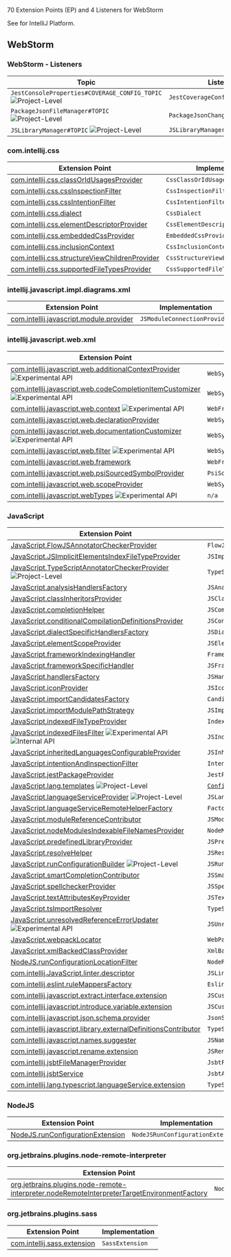 [//]: # (title: WebStorm Extension Point and Listener List)

<!-- Copyright 2000-2022 JetBrains s.r.o. and other contributors. Use of this source code is governed by the Apache 2.0 license that can be found in the LICENSE file. -->

70 Extension Points (EP) and 4 Listeners for WebStorm

See [](extension_point_list.md) for IntelliJ Platform.

<include src="extension_point_list.md" include-id="ep_list_legend"></include>

## WebStorm

### WebStorm - Listeners

| Topic                                                                         | Listener                         |
|-------------------------------------------------------------------------------|----------------------------------|
| `JestConsoleProperties#COVERAGE_CONFIG_TOPIC` ![Project-Level][project-level] | `JestCoverageConfigListener`     |
| `PackageJsonFileManager#TOPIC` ![Project-Level][project-level]                | `PackageJsonChangeListener`      |
| `JSLibraryManager#TOPIC` ![Project-Level][project-level]                      | `JSLibraryManagerChangeListener` |

### com.intellij.css

| Extension Point                                                                                                               | Implementation                     |
|-------------------------------------------------------------------------------------------------------------------------------|------------------------------------|
| [com.intellij.css.classOrIdUsagesProvider](https://jb.gg/ipe?extensions=com.intellij.css.classOrIdUsagesProvider)             | `CssClassOrIdUsagesProvider`       |
| [com.intellij.css.cssInspectionFilter](https://jb.gg/ipe?extensions=com.intellij.css.cssInspectionFilter)                     | `CssInspectionFilter`              |
| [com.intellij.css.cssIntentionFilter](https://jb.gg/ipe?extensions=com.intellij.css.cssIntentionFilter)                       | `CssIntentionFilter`               |
| [com.intellij.css.dialect](https://jb.gg/ipe?extensions=com.intellij.css.dialect)                                             | `CssDialect`                       |
| [com.intellij.css.elementDescriptorProvider](https://jb.gg/ipe?extensions=com.intellij.css.elementDescriptorProvider)         | `CssElementDescriptorProvider`     |
| [com.intellij.css.embeddedCssProvider](https://jb.gg/ipe?extensions=com.intellij.css.embeddedCssProvider)                     | `EmbeddedCssProvider`              |
| [com.intellij.css.inclusionContext](https://jb.gg/ipe?extensions=com.intellij.css.inclusionContext)                           | `CssInclusionContext`              |
| [com.intellij.css.structureViewChildrenProvider](https://jb.gg/ipe?extensions=com.intellij.css.structureViewChildrenProvider) | `CssStructureViewElementsProvider` |
| [com.intellij.css.supportedFileTypesProvider](https://jb.gg/ipe?extensions=com.intellij.css.supportedFileTypesProvider)       | `CssSupportedFileTypesProvider`    |

### intellij.javascript.impl.diagrams.xml

| Extension Point                                                                                                 | Implementation               |
|-----------------------------------------------------------------------------------------------------------------|------------------------------|
| [com.intellij.javascript.module.provider](https://jb.gg/ipe?extensions=com.intellij.javascript.module.provider) | `JSModuleConnectionProvider` |

### intellij.javascript.web.xml

| Extension Point                                                                                                                                                                     | Implementation                          |
|-------------------------------------------------------------------------------------------------------------------------------------------------------------------------------------|-----------------------------------------|
| [com.intellij.javascript.web.additionalContextProvider](https://jb.gg/ipe?extensions=com.intellij.javascript.web.additionalContextProvider) ![Experimental API][experimental]       | `WebSymbolsAdditionalContextProvider`   |
| [com.intellij.javascript.web.codeCompletionItemCustomizer](https://jb.gg/ipe?extensions=com.intellij.javascript.web.codeCompletionItemCustomizer) ![Experimental API][experimental] | `WebSymbolCodeCompletionItemCustomizer` |
| [com.intellij.javascript.web.context](https://jb.gg/ipe?extensions=com.intellij.javascript.web.context) ![Experimental API][experimental]                                           | `WebFrameworkContext`                   |
| [com.intellij.javascript.web.declarationProvider](https://jb.gg/ipe?extensions=com.intellij.javascript.web.declarationProvider)                                                     | `WebSymbolDeclarationProvider`          |
| [com.intellij.javascript.web.documentationCustomizer](https://jb.gg/ipe?extensions=com.intellij.javascript.web.documentationCustomizer) ![Experimental API][experimental]           | `WebSymbolDocumentationCustomizer`      |
| [com.intellij.javascript.web.filter](https://jb.gg/ipe?extensions=com.intellij.javascript.web.filter) ![Experimental API][experimental]                                             | `WebSymbolsFilter`                      |
| [com.intellij.javascript.web.framework](https://jb.gg/ipe?extensions=com.intellij.javascript.web.framework)                                                                         | `WebFramework`                          |
| [com.intellij.javascript.web.psiSourcedSymbolProvider](https://jb.gg/ipe?extensions=com.intellij.javascript.web.psiSourcedSymbolProvider)                                           | `PsiSourcedWebSymbolProvider`           |
| [com.intellij.javascript.web.scopeProvider](https://jb.gg/ipe?extensions=com.intellij.javascript.web.scopeProvider)                                                                 | `WebSymbolsScopeProvider`               |
| [com.intellij.javascript.webTypes](https://jb.gg/ipe?extensions=com.intellij.javascript.webTypes) ![Experimental API][experimental]                                                 | `n/a`                                   |

### JavaScript

| Extension Point                                                                                                                                               | Implementation                                                                                     |
|---------------------------------------------------------------------------------------------------------------------------------------------------------------|----------------------------------------------------------------------------------------------------|
| [JavaScript.FlowJSAnnotatorCheckerProvider](https://jb.gg/ipe?extensions=JavaScript.FlowJSAnnotatorCheckerProvider)                                           | `FlowJSAnnotatorCheckerProvider`                                                                   |
| [JavaScript.JSImplicitElementsIndexFileTypeProvider](https://jb.gg/ipe?extensions=JavaScript.JSImplicitElementsIndexFileTypeProvider)                         | `JSImplicitElementsIndexFileTypeProvider`                                                          |
| [JavaScript.TypeScriptAnnotatorCheckerProvider](https://jb.gg/ipe?extensions=JavaScript.TypeScriptAnnotatorCheckerProvider) ![Project-Level][project-level]   | `TypeScriptAnnotatorCheckerProvider`                                                               |
| [JavaScript.analysisHandlersFactory](https://jb.gg/ipe?extensions=JavaScript.analysisHandlersFactory)                                                         | `JSAnalysisHandlersFactory`                                                                        |
| [JavaScript.classInheritorsProvider](https://jb.gg/ipe?extensions=JavaScript.classInheritorsProvider)                                                         | `JSClassInheritorsProvider`                                                                        |
| [JavaScript.completionHelper](https://jb.gg/ipe?extensions=JavaScript.completionHelper)                                                                       | `JSCompletionHelper`                                                                               |
| [JavaScript.conditionalCompilationDefinitionsProvider](https://jb.gg/ipe?extensions=JavaScript.conditionalCompilationDefinitionsProvider)                     | `JSConditionalCompilationDefinitionsProvider`                                                      |
| [JavaScript.dialectSpecificHandlersFactory](https://jb.gg/ipe?extensions=JavaScript.dialectSpecificHandlersFactory)                                           | `JSDialectSpecificHandlersFactory`                                                                 |
| [JavaScript.elementScopeProvider](https://jb.gg/ipe?extensions=JavaScript.elementScopeProvider)                                                               | `JSElementResolveScopeProvider`                                                                    |
| [JavaScript.frameworkIndexingHandler](https://jb.gg/ipe?extensions=JavaScript.frameworkIndexingHandler)                                                       | `FrameworkIndexingHandler`                                                                         |
| [JavaScript.frameworkSpecificHandler](https://jb.gg/ipe?extensions=JavaScript.frameworkSpecificHandler)                                                       | `JSFrameworkSpecificHandler`                                                                       |
| [JavaScript.handlersFactory](https://jb.gg/ipe?extensions=JavaScript.handlersFactory)                                                                         | `JSHandlersFactory`                                                                                |
| [JavaScript.iconProvider](https://jb.gg/ipe?extensions=JavaScript.iconProvider)                                                                               | `JSIconProvider`                                                                                   |
| [JavaScript.importCandidatesFactory](https://jb.gg/ipe?extensions=JavaScript.importCandidatesFactory)                                                         | `CandidatesFactory`                                                                                |
| [JavaScript.importModulePathStrategy](https://jb.gg/ipe?extensions=JavaScript.importModulePathStrategy)                                                       | `JSImportModulePathStrategy`                                                                       |
| [JavaScript.indexedFileTypeProvider](https://jb.gg/ipe?extensions=JavaScript.indexedFileTypeProvider)                                                         | `IndexedFileTypeProvider`                                                                          |
| [JavaScript.indexedFilesFilter](https://jb.gg/ipe?extensions=JavaScript.indexedFilesFilter) ![Experimental API][experimental] ![Internal API][internal]       | `JSIndexedFilesFilterProvider`                                                                     |
| [JavaScript.inheritedLanguagesConfigurableProvider](https://jb.gg/ipe?extensions=JavaScript.inheritedLanguagesConfigurableProvider)                           | `JSInheritedLanguagesConfigurableProvider`                                                         |
| [JavaScript.intentionAndInspectionFilter](https://jb.gg/ipe?extensions=JavaScript.intentionAndInspectionFilter)                                               | `IntentionAndInspectionFilter`                                                                     |
| [JavaScript.jestPackageProvider](https://jb.gg/ipe?extensions=JavaScript.jestPackageProvider)                                                                 | `JestPackageProvider`                                                                              |
| [JavaScript.lang.templates](https://jb.gg/ipe?extensions=JavaScript.lang.templates) ![Project-Level][project-level]                                           | [`Configurable`](upsource:///platform/ide-core/src/com/intellij/openapi/options/Configurable.java) |
| [JavaScript.languageServiceProvider](https://jb.gg/ipe?extensions=JavaScript.languageServiceProvider) ![Project-Level][project-level]                         | `JSLanguageServiceProvider`                                                                        |
| [JavaScript.languageServiceRemoteHelperFactory](https://jb.gg/ipe?extensions=JavaScript.languageServiceRemoteHelperFactory)                                   | `Factory`                                                                                          |
| [JavaScript.moduleReferenceContributor](https://jb.gg/ipe?extensions=JavaScript.moduleReferenceContributor)                                                   | `JSModuleReferenceContributor`                                                                     |
| [JavaScript.nodeModulesIndexableFileNamesProvider](https://jb.gg/ipe?extensions=JavaScript.nodeModulesIndexableFileNamesProvider)                             | `NodeModulesIndexableFileNamesProvider`                                                            |
| [JavaScript.predefinedLibraryProvider](https://jb.gg/ipe?extensions=JavaScript.predefinedLibraryProvider)                                                     | `JSPredefinedLibraryProvider`                                                                      |
| [JavaScript.resolveHelper](https://jb.gg/ipe?extensions=JavaScript.resolveHelper)                                                                             | `JSResolveHelper`                                                                                  |
| [JavaScript.runConfigurationBuilder](https://jb.gg/ipe?extensions=JavaScript.runConfigurationBuilder) ![Project-Level][project-level]                         | `JSRunConfigurationBuilder`                                                                        |
| [JavaScript.smartCompletionContributor](https://jb.gg/ipe?extensions=JavaScript.smartCompletionContributor)                                                   | `JSSmartCompletionContributor`                                                                     |
| [JavaScript.spellcheckerProvider](https://jb.gg/ipe?extensions=JavaScript.spellcheckerProvider)                                                               | `JSSpellcheckerProvider`                                                                           |
| [JavaScript.textAttributesKeyProvider](https://jb.gg/ipe?extensions=JavaScript.textAttributesKeyProvider)                                                     | `JSTextAttributeKeysProvider`                                                                      |
| [JavaScript.tsImportResolver](https://jb.gg/ipe?extensions=JavaScript.tsImportResolver)                                                                       | `TypeScriptImportsResolverProvider`                                                                |
| [JavaScript.unresolvedReferenceErrorUpdater](https://jb.gg/ipe?extensions=JavaScript.unresolvedReferenceErrorUpdater) ![Experimental API][experimental]       | `JSUnresolvedReferenceErrorUpdater`                                                                |
| [JavaScript.webpackLocator](https://jb.gg/ipe?extensions=JavaScript.webpackLocator)                                                                           | `WebPackConfigLocator`                                                                             |
| [JavaScript.xmlBackedClassProvider](https://jb.gg/ipe?extensions=JavaScript.xmlBackedClassProvider)                                                           | `XmlBackedJSClassProvider`                                                                         |
| [NodeJS.runConfigurationLocationFilter](https://jb.gg/ipe?extensions=NodeJS.runConfigurationLocationFilter)                                                   | `NodeRunConfigurationLocationFilter`                                                               |
| [com.intellij.JavaScript.linter.descriptor](https://jb.gg/ipe?extensions=com.intellij.JavaScript.linter.descriptor)                                           | `JSLinterDescriptor`                                                                               |
| [com.intellij.eslint.ruleMappersFactory](https://jb.gg/ipe?extensions=com.intellij.eslint.ruleMappersFactory)                                                 | `EslintRuleMappersFactory`                                                                         |
| [com.intellij.javascript.extract.interface.extension](https://jb.gg/ipe?extensions=com.intellij.javascript.extract.interface.extension)                       | `JSCustomExtractInterfaceHandler`                                                                  |
| [com.intellij.javascript.introduce.variable.extension](https://jb.gg/ipe?extensions=com.intellij.javascript.introduce.variable.extension)                     | `JSCustomIntroduceVariableHandler`                                                                 |
| [com.intellij.javascript.json.schema.provider](https://jb.gg/ipe?extensions=com.intellij.javascript.json.schema.provider)                                     | `JsonSchemaInJavaScriptProvider`                                                                   |
| [com.intellij.javascript.library.externalDefinitionsContributor](https://jb.gg/ipe?extensions=com.intellij.javascript.library.externalDefinitionsContributor) | `TypeScriptExternalDefinitionsContributor`                                                         |
| [com.intellij.javascript.names.suggester](https://jb.gg/ipe?extensions=com.intellij.javascript.names.suggester)                                               | `JSNamesSuggester`                                                                                 |
| [com.intellij.javascript.rename.extension](https://jb.gg/ipe?extensions=com.intellij.javascript.rename.extension)                                             | `JSRenameExtension`                                                                                |
| [com.intellij.jsbtFileManagerProvider](https://jb.gg/ipe?extensions=com.intellij.jsbtFileManagerProvider)                                                     | `JsbtFileManagerProvider`                                                                          |
| [com.intellij.jsbtService](https://jb.gg/ipe?extensions=com.intellij.jsbtService)                                                                             | `JsbtApplicationService`                                                                           |
| [com.intellij.lang.typescript.languageService.extension](https://jb.gg/ipe?extensions=com.intellij.lang.typescript.languageService.extension)                 | `TypeScriptServiceExtension`                                                                       |

### NodeJS

| Extension Point                                                                                   | Implementation                    |
|---------------------------------------------------------------------------------------------------|-----------------------------------|
| [NodeJS.runConfigurationExtension](https://jb.gg/ipe?extensions=NodeJS.runConfigurationExtension) | `NodeJSRunConfigurationExtension` |

### org.jetbrains.plugins.node-remote-interpreter

| Extension Point                                                                                                                                                                                                         | Implementation                                  |
|-------------------------------------------------------------------------------------------------------------------------------------------------------------------------------------------------------------------------|-------------------------------------------------|
| [org.jetbrains.plugins.node-remote-interpreter.nodeRemoteInterpreterTargetEnvironmentFactory](https://jb.gg/ipe?extensions=org.jetbrains.plugins.node-remote-interpreter.nodeRemoteInterpreterTargetEnvironmentFactory) | `NodeRemoteInterpreterTargetEnvironmentFactory` |

### org.jetbrains.plugins.sass

| Extension Point                                                                         | Implementation  |
|-----------------------------------------------------------------------------------------|-----------------|
| [com.intellij.sass.extension](https://jb.gg/ipe?extensions=com.intellij.sass.extension) | `SassExtension` |

[experimental]: https://img.shields.io/badge/-Experimental_API-red?style=flat-square
[internal]: https://img.shields.io/badge/-Internal_API-darkred?style=flat-square
[project-level]: https://img.shields.io/badge/-Project--Level-blue?style=flat-square
[non-dynamic]: https://img.shields.io/badge/-Non--Dynamic-orange?style=flat-square
[deprecated]: https://img.shields.io/badge/-Deprecated-lightgrey?style=flat-square
